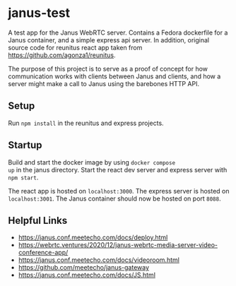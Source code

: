 # janus-test

A test app for the Janus WebRTC server. Contains a Fedora dockerfile for a Janus container, and a simple express api server. In addition, original source code for reunitus react app taken from 
https://github.com/agonza1/reunitus.

The purpose of this project is to serve as a proof of concept for how communication works with clients between Janus and clients, and how a server might make a call to Janus using the barebones HTTP API.

## Setup 
Run <code>npm install</code> in the reunitus and express projects.

## Startup
Build and start the docker image by using <code>docker compose up</code> in the janus directory. Start the react dev server and express server with <code>npm start</code>. 

The react app is hosted on <code>localhost:3000</code>. The express server is hosted on <code>localhost:3001</code>. The Janus container should now be hosted on port <code>8088</code>.

## Helpful Links
- https://janus.conf.meetecho.com/docs/deploy.html
- https://webrtc.ventures/2020/12/janus-webrtc-media-server-video-conference-app/
- https://janus.conf.meetecho.com/docs/videoroom.html
- https://github.com/meetecho/janus-gateway
- https://janus.conf.meetecho.com/docs/JS.html
